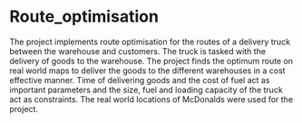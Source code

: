 # Route_optimisation
The project implements route optimisation for the routes of a delivery truck between the warehouse and customers. The truck is tasked with the delivery of goods to the warehouse. The project finds the optimum route on real world maps to deliver the goods to the different warehouses in a cost effective manner. Time of delivering goods and the cost of fuel act as important parameters and the size, fuel and loading capacity of the truck act as constraints. The real world locations of McDonalds were used for the project.
